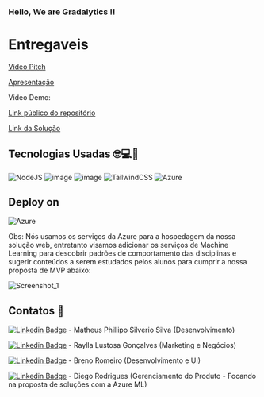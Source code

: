 ### Hello, We are Gradalytics !!

# Entregaveis
[Video Pitch](https://youtu.be/-wN186bwIEo)

[Apresentação](https://drive.google.com/file/d/1OmLIAnR-A8rzNkqM2oN2bUbM7mpvTG1w/view?usp=share_link)

Video Demo: 

[Link público do repositório](https://github.com/MattSilverio/gradalytics>)

[Link da Solução](https://proud-flower-008a5b40f.2.azurestaticapps.net)


## Tecnologias Usadas 🤓💻🚀
![NodeJS](https://img.shields.io/badge/node.js-6DA55F?style=for-the-badge&logo=node.js&logoColor=white)
![image](https://img.shields.io/badge/React-20232A?style=for-the-badge&logo=react&logoColor=61DAFB) 
![image](https://img.shields.io/badge/typescript-%23007ACC.svg?style=for-the-badge&logo=typescript&logoColor=white)
![TailwindCSS](https://img.shields.io/badge/tailwindcss-%2338B2AC.svg?style=for-the-badge&logo=tailwind-css&logoColor=white)
![Azure](https://img.shields.io/badge/azure-%230072C6.svg?style=for-the-badge&logo=microsoftazure&logoColor=white)

## Deploy on
![Azure](https://img.shields.io/badge/azure-%230072C6.svg?style=for-the-badge&logo=microsoftazure&logoColor=white)

Obs: Nós usamos os serviços da Azure para a hospedagem da nossa solução web, entretanto visamos adicionar os serviços de Machine Learning para descobrir padrões de comportamento das disciplinas e sugerir conteúdos a serem estudados pelos alunos para cumprir a nossa proposta de MVP abaixo:

![Screenshot_1](https://user-images.githubusercontent.com/18178688/201650345-c96d0a3f-1a26-49db-bf35-993b1650071e.jpg)

## Contatos 📱
[![Linkedin Badge](https://img.shields.io/badge/LinkedIn-0077B5?style=for-the-badge&logo=linkedin&logoColor=white)](https://www.linkedin.com/in/matheusphillipo/) - Matheus Phillipo Silverio Silva (Desenvolvimento)

[![Linkedin Badge](https://img.shields.io/badge/LinkedIn-0077B5?style=for-the-badge&logo=linkedin&logoColor=white)](https://www.linkedin.com/in/rayllalustosa/) - Raylla Lustosa Gonçalves (Marketing e Negócios)

[![Linkedin Badge](https://img.shields.io/badge/LinkedIn-0077B5?style=for-the-badge&logo=linkedin&logoColor=white)](https://www.linkedin.com/in/brenoromeiro/) - Breno Romeiro (Desenvolvimento e UI)

[![Linkedin Badge](https://img.shields.io/badge/LinkedIn-0077B5?style=for-the-badge&logo=linkedin&logoColor=white)](https://www.linkedin.com/in/diego-rodrigues-914a395a/) - Diego Rodrigues (Gerenciamento do Produto - Focando na proposta de soluções com a Azure ML)
